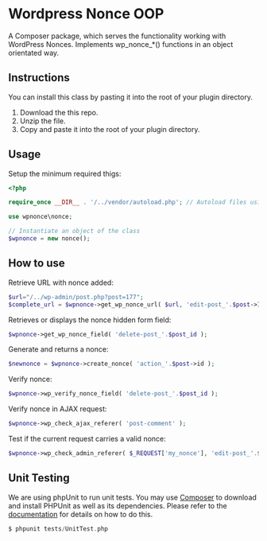 # Wordpress Nonce OOP
A Composer package, which serves the functionality working with WordPress Nonces.
Implements wp_nonce_*() functions in an object orientated way.

## Instructions

You can install this class by pasting it into the root of your plugin directory.

1. Download the this repo.
2. Unzip the file.
3. Copy and paste it into the root of your plugin directory.

## Usage

Setup the minimum required thigs:

```php
<?php 

require_once __DIR__ . '/../vendor/autoload.php'; // Autoload files using Composer autoload

use wpnonce\nonce;

// Instantiate an object of the class
$wpnonce = new nonce();
```

## How to use

Retrieve URL with nonce added:

```php
$url="/../wp-admin/post.php?post=177";
$complete_url = $wpnonce->get_wp_nonce_url( $url, 'edit-post_'.$post->ID );
```

Retrieves or displays the nonce hidden form field:

```php
$wpnonce->get_wp_nonce_field( 'delete-post_'.$post_id );
```

Generate and returns a nonce:

```php
$newnonce = $wpnonce->create_nonce( 'action_'.$post->id );
```

Verify nonce:

```php
$wpnonce->wp_verify_nonce_field( 'delete-post_'.$post_id );
```

Verify nonce in AJAX request:

```php
$wpnonce->wp_check_ajax_referer( 'post-comment' );
```

Test if the current request carries a valid nonce:

```php
$wpnonce->wp_check_admin_referer( $_REQUEST['my_nonce'], 'edit-post_'.$post->ID );
```

## Unit Testing

We are using phpUnit to run unit tests.
You may use [Composer](https://getcomposer.org/) to download and install PHPUnit as well as its dependencies. Please refer to the [documentation](https://phpunit.de/documentation.html) for details on how to do this.

```php
$ phpunit tests/UnitTest.php
```
